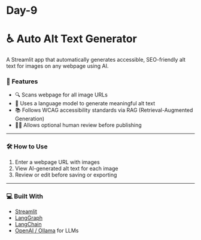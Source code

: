 # Day-9

# ♿ Auto Alt Text Generator

A Streamlit app that automatically generates accessible, SEO-friendly alt text for images on any webpage using AI.

### 🚀 Features

- 🔍 Scans webpage for all image URLs
- 🤖 Uses a language model to generate meaningful alt text
- 📚 Follows WCAG accessibility standards via RAG (Retrieval-Augmented Generation)
- 🧑‍💻 Allows optional human review before publishing

---

### 🛠️ How to Use

1. Enter a webpage URL with images
2. View AI-generated alt text for each image
3. Review or edit before saving or exporting

---

### 💻 Built With

- [Streamlit](https://streamlit.io/)
- [LangGraph](https://github.com/langchain-ai/langgraph)
- [LangChain](https://github.com/langchain-ai/langchain)
- [OpenAI / Ollama](https://ollama.com) for LLMs

